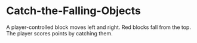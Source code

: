 # Catch-the-Falling-Objects
A player-controlled block moves left and right. Red blocks fall from the top. The player scores points by catching them.
